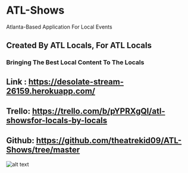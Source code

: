 

# ATL-Shows
Atlanta-Based Application For Local Events 

## Created By ATL Locals, For ATL Locals 
### Bringing The Best Local Content To The Locals


## Link : https://desolate-stream-26159.herokuapp.com/
## Trello: https://trello.com/b/pYPRXgQI/atl-showsfor-locals-by-locals
## Github: https://github.com/theatrekid09/ATL-Shows/tree/master

![alt text](https://github.com/theatrekid09/ATL-Shows/blob/master/public/images/show.png "Logo Title Text 1")



